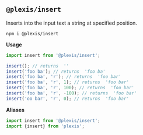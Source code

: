 ## `@plexis/insert`

Inserts into the input text a string at specified position.

`npm i @plexis/insert`

**Usage**

```javascript
import insert from '@plexis/insert';

insert(); // returns  ''
insert('foo ba'); // returns  'foo ba'
insert('foo ba', 'r'); // returns  'foo bar'
insert('foo ba', 'r', 1); // returns  'foo bar'
insert('foo ba', 'r', 100); // returns  'foo bar'
insert('foo ba', 'r', -100); // returns  'foo bar'
insert('oo bar', 'r', 0); // returns  'foo bar'
```

**Aliases**

```javascript
import insert from '@plexis/insert';
import {insert} from 'plexis';
```
